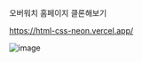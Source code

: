오버워치 홈페이지 클론해보기

https://html-css-neon.vercel.app/

![image](https://github.com/user-attachments/assets/3a867305-6700-4429-9fc5-2826292153fb)

